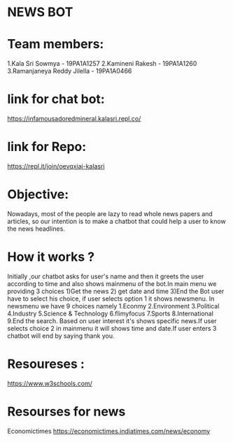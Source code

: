 # NEWS BOT

# Team members:

  1.Kala Sri Sowmya -  19PA1A1257 
  2.Kamineni Rakesh -  19PA1A1260 
  3.Ramanjaneya Reddy Jilella - 19PA1A0466
 
 # link for chat bot:
   
   https://infamousadoredmineral.kalasri.repl.co/

# link for Repo: 

   https://repl.it/join/oevqxiaj-kalasri
   
# Objective:
   Nowadays, most of the people are lazy  to read whole news papers and articles, so our intention is to make a chatbot that could help a user to know the news headlines.
   
# How it works ?
   
   Initially ,our chatbot asks for user's name and then it greets the user according to time and also shows mainmenu of the bot.In main menu we providing 3 choices 
   1)Get the news 2) get date and time 3)End the Bot   user have to select his choice, if user selects option 1 it shows newsmenu. In newsmenu we have 9 choices
   namely 1.Econmy 2.Environment 3.Political 4.Industry 5.Science & Technology 6.flimyfocus 7.Sports 8.International 9.End the search. Based on user interest it's shows 
   specific news.If user selects choice 2 in mainmenu it will shows time and date.If  user enters 3 chatbot will end by saying thank you. 
   
# Resoureses :
   https://www.w3schools.com/
   
# Resourses for news
   Economictimes
   https://economictimes.indiatimes.com/news/economy
